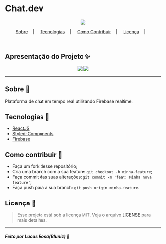 <h1>Chat.dev</h1>

<p align="center">
<image src=".github/Logo.svg"/></br>
</p>

<p align="center">
<a href="#sobre-memo">Sobre</a>&nbsp;&nbsp;&nbsp; | &nbsp;&nbsp;&nbsp;
<a href="#tecnologias-rocket">Tecnologias</a>&nbsp;&nbsp;&nbsp; | &nbsp;&nbsp;&nbsp;
<a href="#como-contribuir-">Como Contribuir</a>&nbsp;&nbsp;&nbsp; | &nbsp;&nbsp;&nbsp;
<a href="#licença-scroll">Licença</a>&nbsp;&nbsp;&nbsp; | &nbsp;&nbsp;&nbsp;
</p>

<br/>

## Apresentação do Projeto :sparkles:

<p align="center">
<image src=".github/login.png" />
<image src=".github/chat.png" />

</p>

---

## Sobre :memo:

Plataforma de chat em tempo real utilizando Firebase realtime.

## Tecnologias :rocket:

- <a href="#">ReactJS</a>
- <a href="#">Styled-Components</a>
- <a href="#">Firebase</a>

## Como contribuir 🤔

- Faça um fork desse repositório;
- Cria uma branch com a sua feature: `git checkout -b minha-feature`;
- Faça commit das suas alterações: `git commit -m 'feat: Minha nova feature'`;
- Faça push para a sua branch: `git push origin minha-feature`.

## Licença :scroll:

> Esse projeto está sob a licença MIT. Veja o arquivo [LICENSE](LICENSE) para mais detalhes.

---

##### Feito por Lucas Rosa(Bluniz) :wave:
